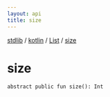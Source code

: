```yaml
---
layout: api
title: size
---
```

[stdlib](../../index.md) / [kotlin](../index.md) / [List](index.md) / [size](size.md)

# size

```
abstract public fun size(): Int
```
